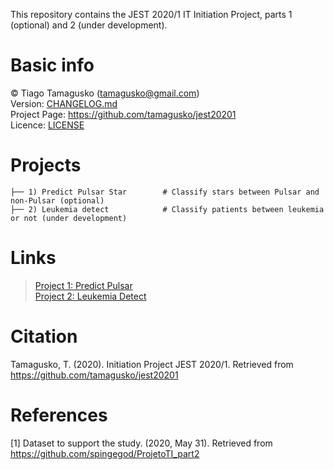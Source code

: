 This repository contains the JEST 2020/1 IT Initiation Project, parts 1 (optional) and 2 (under development).

# Basic info
© Tiago Tamagusko (tamagusko@gmail.com)  
Version: [CHANGELOG.md](/CHANGELOG.md)  
Project Page: <a href="https://github.com/tamagusko/jest20201">https://github.com/tamagusko/jest20201</a>  
Licence: [LICENSE](/LICENSE)

# Projects
    
    ├── 1) Predict Pulsar Star        # Classify stars between Pulsar and non-Pulsar (optional)
    ├── 2) Leukemia detect            # Classify patients between leukemia or not (under development)  

# Links
    
> [Project 1: Predict Pulsar](/predictPulsar.ipynb)  
> [Project 2: Leukemia Detect](/LeukemiaDetect.ipynb)

# Citation
Tamagusko, T. (2020). Initiation Project JEST 2020/1. Retrieved from https://github.com/tamagusko/jest20201  

# References
[1] Dataset to support the study. (2020, May 31). Retrieved from https://github.com/spingegod/ProjetoTI_part2
